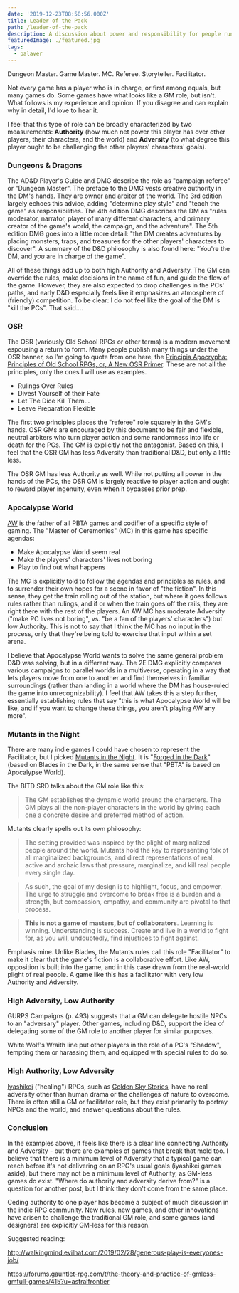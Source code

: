 ```yaml
---
date: '2019-12-23T08:58:56.000Z'
title: Leader of the Pack
path: /leader-of-the-pack
description: A discussion about power and responsibility for people running games
featuredImage: ./featured.jpg
tags:
  - palaver
---
```

    


Dungeon Master. Game Master. MC. Referee. Storyteller. Facilitator.

Not every game has a player who is in charge, or first among equals, but many games do. Some games have what looks like a GM role, but isn't. What follows is my experience and opinion. If you disagree and can explain why in detail, I'd love to hear it.

I feel that this type of role can be broadly characterized by two measurements: **Authority** (how much net power this player has over other players, their characters, and the world) and **Adversity** (to what degree this player ought to be challenging the other players' characters' goals).

### Dungeons & Dragons

The AD&D Player's Guide and DMG describe the role as "campaign referee" or "Dungeon Master". The preface to the DMG vests creative authority in the DM's hands. They are owner and arbiter of the world. The 3rd edition largely echoes this advice, adding "determine play style" and "teach the game" as responsibilities. The 4th edition DMG describes the DM as "rules moderator, narrator, player of many different characters, and primary creator of the game's world, the campaign, and the adventure". The 5th edition DMG goes into a little more detail: "the DM creates adventures  by placing monsters, traps, and treasures for the other players' characters to discover". A summary of the D&D philosophy is also found here: "You're the DM, and _you_ are in charge of the game".

All of these things add up to both high Authority and Adversity. The GM can override the rules, make decisions in the name of fun, and guide the flow of the game. However, they are also expected to drop challenges in the PCs' paths, and early D&D especially feels like it emphasizes an atmosphere of (friendly) competition. To be clear: I do not feel like the goal of the DM is "kill the PCs". That said....

### OSR

The OSR (variously Old School RPGs or other terms) is a modern movement espousing a return to form. Many people publish many things under the OSR banner, so I'm going to quote from one here, the [Principia Apocrypha: Principles of Old School RPGs, or, A New OSR Primer](https://lithyscaphe.blogspot.com/p/principia-apocrypha.html). These are not all the principles, only the ones I will use as examples.

* Rulings Over Rules
* Divest Yourself of their Fate
* Let The Dice Kill Them...
* Leave Preparation Flexible

The first two principles places the "referee" role squarely in the GM's hands. OSR GMs are encouraged by this document to be fair and flexible, neutral arbiters who turn player action and some randomness into life or death for the PCs. The GM is explicitly not the antagonist. Based on this, I feel that the OSR GM has less Adversity than traditional D&D, but only a little less.

The OSR GM has less Authority as well. While not putting all power in the hands of the PCs, the OSR GM is largely reactive to player action and ought to reward player ingenuity, even when it bypasses prior prep.

### Apocalypse World

[AW](http://apocalypse-world.com/) is the father of all PBTA games and codifier of a specific style of gaming. The "Master of Ceremonies" (MC) in this game has specific agendas:

* Make Apocalypse World seem real
* Make the players' characters' lives not boring
* Play to find out what happens

The MC is explicitly told to follow the agendas and principles as rules, and to surrender their own hopes for a scene in favor of "the fiction". In this sense, they get the train rolling out of the station, but where it goes follows rules rather than rulings, and if or when the train goes off the rails, they are right there with the rest of the players. An AW MC has moderate Adversity ("make PC lives not boring", vs. "be a fan of the players' characters") but low Authority. This is not to say that I think the MC has no input in the process, only that they're being told to exercise that input within a set arena.

I believe that Apocalypse World wants to solve the same general problem D&D was solving, but in a different way. The 2E DMG explicitly compares various campaigns to parallel worlds in a multiverse, operating in a way that lets players move from one to another and find themselves in familiar surroundings (rather than landing in a world where the DM has house-ruled the game into unrecognizability). I feel that AW takes this a step further, essentially establishing rules that say "this is what Apocalypse World will be like, and if you want to change these things, you aren't playing AW any more".

### Mutants in the Night

There are many indie games I could have chosen to represent the Facilitator, but I picked [Mutants in the Night](https://dungeoncommandr.itch.io/mutants-in-the-night). It is "[Forged in the Dark](https://bladesinthedark.com/forged-dark)" (based on Blades in the Dark, in the same sense that "PBTA" is based on Apocalypse World).

The BITD SRD talks about the GM role like this:

> The GM establishes the dynamic world around the characters. The GM plays all the non-player characters in the world by giving each one a concrete desire and preferred method of action.

Mutants clearly spells out its own philosophy:

> The setting provided was inspired by the plight of marginalized people around the world. Mutants hold the key to representing folx of all marginalized backgrounds, and direct representations of real, active and archaic laws that pressure, marginalize, and kill real people every single day.

> As such, the goal of my design is to highlight, focus, and empower. The urge to struggle and overcome to break free is a burden and a strength, but compassion, empathy, and community are pivotal to that process.

> **This is not a game of masters, but of collaborators**. Learning is winning. Understanding is success. Create and live in a world to fight for, as you will, undoubtedly, find injustices to fight against.

Emphasis mine. Unlike Blades, the Mutants rules call this role "Facilitator" to make it clear that the game's fiction is a collaborative effort. Like AW, opposition is built into the game, and in this case drawn from the real-world plight of real people. A game like this has a facilitator with very low Authority and Adversity.

### High Adversity, Low Authority

GURPS Campaigns (p. 493) suggests that a GM can delegate hostile NPCs to an "adversary" player. Other games, including D&D, support the idea of delegating some of the GM role to another player for similar purposes.

White Wolf's Wraith line put other players in the role of a PC's "Shadow", tempting them or harassing them, and equipped with special rules to do so.

### High Authority, Low Adversity

[Iyashikei](https://tvtropes.org/pmwiki/pmwiki.php/Main/Iyashikei) ("healing") RPGs, such as [Golden Sky Stories](http://starlinepublishing.com/our-games/golden-sky-stories/), have no real adversity other than human drama or the challenges of nature to overcome. There is often still a GM or facilitator role, but they exist primarily to portray NPCs and the world, and answer questions about the rules.

### Conclusion

In the examples above, it feels like there is a clear line connecting Authority and Adversity - but there are examples of games that break that mold too. I believe that there is a minimum level of Adversity that a typical game can reach before it's not delivering on an RPG's usual goals (iyashikei games aside), but there may not be a minimum level of Authority, as GM-less games do exist. "Where do authority and adversity derive from?" is a question for another post, but I think they don't come from the same place.

Ceding authority to one player has become a subject of much discussion in the indie RPG community. New rules, new games, and other innovations have arisen to challenge the traditional GM role, and some games (and designers) are explicitly GM-less for this reason.

Suggested reading:

http://walkingmind.evilhat.com/2019/02/28/generous-play-is-everyones-job/

https://forums.gauntlet-rpg.com/t/the-theory-and-practice-of-gmless-gmfull-games/415?u=astralfrontier




    